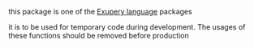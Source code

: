 this package is one of the [Exupery language](https://github.com/corno/exupery-documentation) packages

it is to be used for temporary code during development. The usages of these functions should be removed before production

